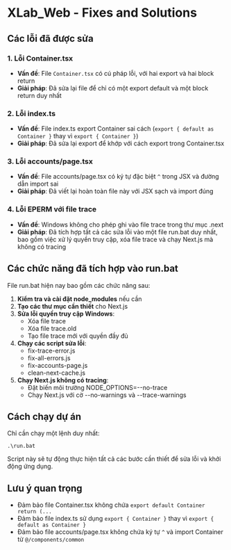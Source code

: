 # XLab_Web - Fixes and Solutions

## Các lỗi đã được sửa

### 1. Lỗi Container.tsx
- **Vấn đề**: File `Container.tsx` có cú pháp lỗi, với hai export và hai block return
- **Giải pháp**: Đã sửa lại file để chỉ có một export default và một block return duy nhất

### 2. Lỗi index.ts
- **Vấn đề**: File index.ts export Container sai cách (`export { default as Container }` thay vì `export { Container }`)
- **Giải pháp**: Đã sửa lại export để khớp với cách export trong Container.tsx

### 3. Lỗi accounts/page.tsx
- **Vấn đề**: File accounts/page.tsx có ký tự đặc biệt `^` trong JSX và đường dẫn import sai
- **Giải pháp**: Đã viết lại hoàn toàn file này với JSX sạch và import đúng

### 4. Lỗi EPERM với file trace
- **Vấn đề**: Windows không cho phép ghi vào file trace trong thư mục .next
- **Giải pháp**: Đã tích hợp tất cả các sửa lỗi vào một file run.bat duy nhất, bao gồm việc xử lý quyền truy cập, xóa file trace và chạy Next.js mà không có tracing

## Các chức năng đã tích hợp vào run.bat

File run.bat hiện nay bao gồm các chức năng sau:

1. **Kiểm tra và cài đặt node_modules** nếu cần
2. **Tạo các thư mục cần thiết** cho Next.js
3. **Sửa lỗi quyền truy cập Windows**:
   - Xóa file trace
   - Xóa file trace.old
   - Tạo file trace mới với quyền đầy đủ
4. **Chạy các script sửa lỗi**:
   - fix-trace-error.js
   - fix-all-errors.js
   - fix-accounts-page.js
   - clean-next-cache.js
5. **Chạy Next.js không có tracing**:
   - Đặt biến môi trường NODE_OPTIONS=--no-trace
   - Chạy Next.js với cờ --no-warnings và --trace-warnings

## Cách chạy dự án

Chỉ cần chạy một lệnh duy nhất:

```
.\run.bat
```

Script này sẽ tự động thực hiện tất cả các bước cần thiết để sửa lỗi và khởi động ứng dụng.

## Lưu ý quan trọng
- Đảm bảo file Container.tsx không chứa `export default Container   return (...`
- Đảm bảo file index.ts sử dụng `export { Container }` thay vì `export { default as Container }`
- Đảm bảo file accounts/page.tsx không chứa ký tự `^` và import Container từ `@/components/common` 